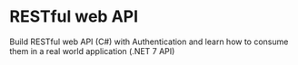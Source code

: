 # RESTful web API
 Build RESTful web API (C#) with Authentication and learn how to consume them in a real world application (.NET 7 API)
